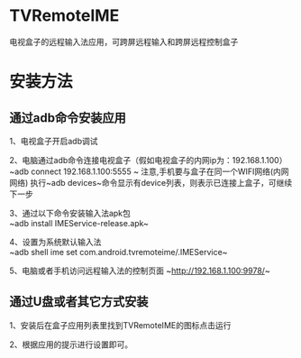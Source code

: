 # TVRemoteIME 
电视盒子的远程输入法应用，可跨屏远程输入和跨屏远程控制盒子 
# 安装方法
## 通过adb命令安装应用  
1、电视盒子开启adb调试  

2、电脑通过adb命令连接电视盒子（假如电视盒子的内网ip为：192.168.1.100）  
~adb connect 192.168.1.100:5555  ~
注意,手机要与盒子在同一个WIFI网络(内网网络)  执行~adb devices~命令显示有device列表，则表示已连接上盒子，可继续下一步

3、通过以下命令安装输入法apk包  
~adb install IMEService-release.apk~  

4、设置为系统默认输入法  
~adb shell ime set com.android.tvremoteime/.IMEService~  

5、电脑或者手机访问远程输入法的控制页面
~http://192.168.1.100:9978/~  

## 通过U盘或者其它方式安装  
1、安装后在盒子应用列表里找到TVRemoteIME的图标点击运行  

2、根据应用的提示进行设置即可。  